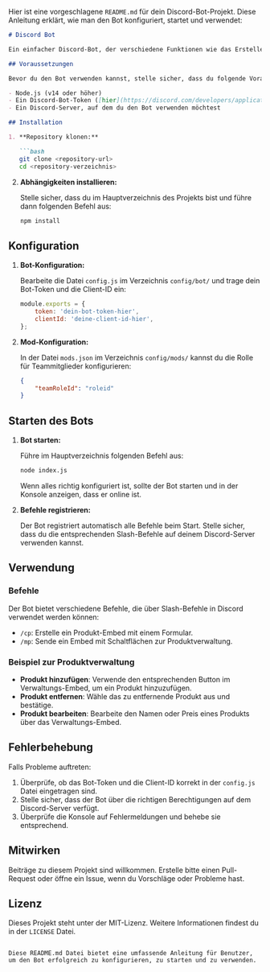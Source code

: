 Hier ist eine vorgeschlagene `README.md` für dein Discord-Bot-Projekt. Diese Anleitung erklärt, wie man den Bot konfiguriert, startet und verwendet:

```markdown
# Discord Bot

Ein einfacher Discord-Bot, der verschiedene Funktionen wie das Erstellen von Produkt-Embeds und das Verwalten von Produkten bietet.

## Voraussetzungen

Bevor du den Bot verwenden kannst, stelle sicher, dass du folgende Voraussetzungen erfüllst:

- Node.js (v14 oder höher)
- Ein Discord-Bot-Token ([hier](https://discord.com/developers/applications) erstellen)
- Ein Discord-Server, auf dem du den Bot verwenden möchtest

## Installation

1. **Repository klonen:**

   ```bash
   git clone <repository-url>
   cd <repository-verzeichnis>
   ```

2. **Abhängigkeiten installieren:**

   Stelle sicher, dass du im Hauptverzeichnis des Projekts bist und führe dann folgenden Befehl aus:

   ```bash
   npm install
   ```

## Konfiguration

1. **Bot-Konfiguration:**

   Bearbeite die Datei `config.js` im Verzeichnis `config/bot/` und trage dein Bot-Token und die Client-ID ein:

   ```javascript
   module.exports = {
       token: 'dein-bot-token-hier',
       clientId: 'deine-client-id-hier',
   };
   ```

2. **Mod-Konfiguration:**

   In der Datei `mods.json` im Verzeichnis `config/mods/` kannst du die Rolle für Teammitglieder konfigurieren:

   ```json
   {
       "teamRoleId": "roleid"
   }
   ```

## Starten des Bots

1. **Bot starten:**

   Führe im Hauptverzeichnis folgenden Befehl aus:

   ```bash
   node index.js
   ```

   Wenn alles richtig konfiguriert ist, sollte der Bot starten und in der Konsole anzeigen, dass er online ist.

2. **Befehle registrieren:**

   Der Bot registriert automatisch alle Befehle beim Start. Stelle sicher, dass du die entsprechenden Slash-Befehle auf deinem Discord-Server verwenden kannst.

## Verwendung

### Befehle

Der Bot bietet verschiedene Befehle, die über Slash-Befehle in Discord verwendet werden können:

- `/cp`: Erstelle ein Produkt-Embed mit einem Formular.
- `/mp`: Sende ein Embed mit Schaltflächen zur Produktverwaltung.

### Beispiel zur Produktverwaltung

- **Produkt hinzufügen**: Verwende den entsprechenden Button im Verwaltungs-Embed, um ein Produkt hinzuzufügen.
- **Produkt entfernen**: Wähle das zu entfernende Produkt aus und bestätige.
- **Produkt bearbeiten**: Bearbeite den Namen oder Preis eines Produkts über das Verwaltungs-Embed.

## Fehlerbehebung

Falls Probleme auftreten:

1. Überprüfe, ob das Bot-Token und die Client-ID korrekt in der `config.js` Datei eingetragen sind.
2. Stelle sicher, dass der Bot über die richtigen Berechtigungen auf dem Discord-Server verfügt.
3. Überprüfe die Konsole auf Fehlermeldungen und behebe sie entsprechend.

## Mitwirken

Beiträge zu diesem Projekt sind willkommen. Erstelle bitte einen Pull-Request oder öffne ein Issue, wenn du Vorschläge oder Probleme hast.

## Lizenz

Dieses Projekt steht unter der MIT-Lizenz. Weitere Informationen findest du in der `LICENSE` Datei.
```

Diese README.md Datei bietet eine umfassende Anleitung für Benutzer, um den Bot erfolgreich zu konfigurieren, zu starten und zu verwenden.
